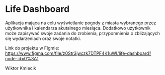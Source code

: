 # Life Dashboard
Aplikacja mająca na celu wyświetlanie pogody z miasta wybranego przez użytkownika i kalendarza akutalnego miesiąca. Dodatkowo użytkownik może zapisywać swoje zadania do zrobienia, przypomnienia o zbliżających się wydarzeniach oraz swoje notatki.

Link do projektu w Figmie: https://www.figma.com/file/z0Str3jwczk7DTPF4K1uWI/life-dashboard?node-id=0%3A1

Wiktor Kmiecik
